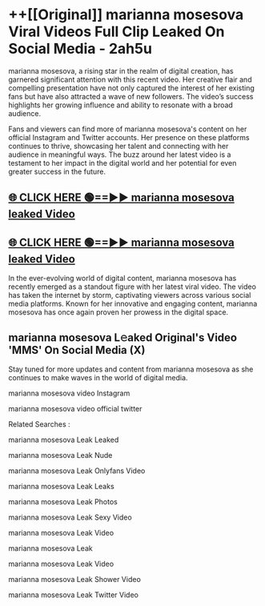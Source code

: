 # ++[[Original]] marianna mosesova Viral Videos Full Clip Leaked On Social Media - 2ah5u<br>

marianna mosesova, a rising star in the realm of digital creation, has garnered significant attention with this recent video. Her creative flair and compelling presentation have not only captured the interest of her existing fans but have also attracted a wave of new followers. The video’s success highlights her growing influence and ability to resonate with a broad audience.

Fans and viewers can find more of marianna mosesova's content on her official Instagram and Twitter accounts. Her presence on these platforms continues to thrive, showcasing her talent and connecting with her audience in meaningful ways. The buzz around her latest video is a testament to her impact in the digital world and her potential for even greater success in the future.


## [🌐 CLICK HERE 🟢==►► marianna mosesova leaked Video ](https://onlyclips.site?title=marianna_mosesova&ref=git)

## [🌐 CLICK HERE 🟢==►► marianna mosesova leaked Video ](https://onlyclips.site?title=marianna_mosesova&ref=git)


In the ever-evolving world of digital content, marianna mosesova has recently emerged as a standout figure with her latest viral video. The video has taken the internet by storm, captivating viewers across various social media platforms. Known for her innovative and engaging content, marianna mosesova has once again proven her prowess in the digital space.



## marianna mosesova L𝚎aked Original's Video 'MMS' On Social Media (X)


Stay tuned for more updates and content from marianna mosesova as she continues to make waves in the world of digital media.

marianna mosesova video Instagram

marianna mosesova video official twitter


Related Searches :

marianna mosesova Leak Leaked

marianna mosesova Leak Nude

marianna mosesova Leak Onlyfans Video

marianna mosesova Leak Leaks

marianna mosesova Leak Photos

marianna mosesova Leak Sexy Video

marianna mosesova Leak Video

marianna mosesova Leak

marianna mosesova Leak Video

marianna mosesova Leak Shower Video

marianna mosesova Leak Twitter Video

